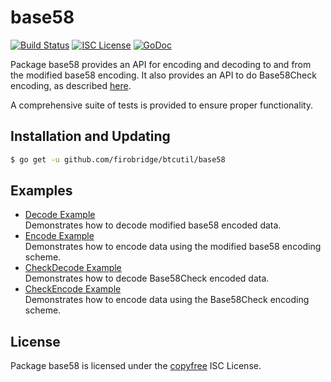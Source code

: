 base58
==========

[![Build Status](http://img.shields.io/travis/firobridge/btcutil.svg)](https://travis-ci.org/firobridge/btcutil)
[![ISC License](http://img.shields.io/badge/license-ISC-blue.svg)](http://copyfree.org)
[![GoDoc](https://img.shields.io/badge/godoc-reference-blue.svg)](http://godoc.org/github.com/firobridge/btcutil/base58)

Package base58 provides an API for encoding and decoding to and from the
modified base58 encoding.  It also provides an API to do Base58Check encoding,
as described [here](https://en.bitcoin.it/wiki/Base58Check_encoding).

A comprehensive suite of tests is provided to ensure proper functionality.

## Installation and Updating

```bash
$ go get -u github.com/firobridge/btcutil/base58
```

## Examples

* [Decode Example](http://godoc.org/github.com/firobridge/btcutil/base58#example-Decode)  
  Demonstrates how to decode modified base58 encoded data.
* [Encode Example](http://godoc.org/github.com/firobridge/btcutil/base58#example-Encode)  
  Demonstrates how to encode data using the modified base58 encoding scheme.
* [CheckDecode Example](http://godoc.org/github.com/firobridge/btcutil/base58#example-CheckDecode)  
  Demonstrates how to decode Base58Check encoded data.
* [CheckEncode Example](http://godoc.org/github.com/firobridge/btcutil/base58#example-CheckEncode)  
  Demonstrates how to encode data using the Base58Check encoding scheme.

## License

Package base58 is licensed under the [copyfree](http://copyfree.org) ISC
License.
